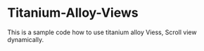 Titanium-Alloy-Views
====================

This is a sample code how to use titanium alloy Viess, Scroll view dynamically. 
